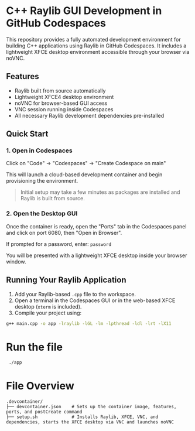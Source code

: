 # C++ Raylib GUI Development in GitHub Codespaces

This repository provides a fully automated development environment for building C++ applications using Raylib in GitHub Codespaces. It includes a lightweight XFCE desktop environment accessible through your browser via noVNC.

## Features

- Raylib built from source automatically
- Lightweight XFCE4 desktop environment
- noVNC for browser-based GUI access
- VNC session running inside Codespaces
- All necessary Raylib development dependencies pre-installed

## Quick Start

### 1. Open in Codespaces

Click on "Code" → "Codespaces" → "Create Codespace on main"

This will launch a cloud-based development container and begin provisioning the environment.

> Initial setup may take a few minutes as packages are installed and Raylib is built from source.

### 2. Open the Desktop GUI

Once the container is ready, open the "Ports" tab in the Codespaces panel and click on port 6080, then "Open in Browser".

If prompted for a password, enter: ```password```


You will be presented with a lightweight XFCE desktop inside your browser window.

## Running Your Raylib Application

1. Add your Raylib-based `.cpp` file to the workspace.
2. Open a terminal in the Codespaces GUI or in the web-based XFCE desktop (`xterm` is included).
3. Compile your project using:

```bash
g++ main.cpp -o app -lraylib -lGL -lm -lpthread -ldl -lrt -lX11 
```
# Run the file

```bash
 ./app
```
# File Overview
```
.devcontainer/
├── devcontainer.json    # Sets up the container image, features, ports, and postCreate command
├── setup.sh             # Installs Raylib, XFCE, VNC, and dependencies, starts the XFCE desktop via VNC and launches noVNC
```
